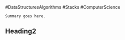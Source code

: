 #DataStructuresAlgorithms #Stacks #ComputerScience

```ad-summary
Summary goes here.

```


## Heading2
